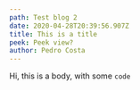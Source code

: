 ```yaml
---
path: Test blog 2
date: 2020-04-28T20:39:56.907Z
title: This is a title
peek: Peek view?
author: Pedro Costa
---
```

Hi, this is a body, with some `code`